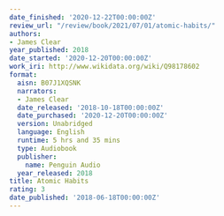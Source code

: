```yaml
---
date_finished: '2020-12-22T00:00:00Z'
review_url: "/review/book/2021/07/01/atomic-habits/"
authors:
- James Clear
year_published: 2018
date_started: '2020-12-20T00:00:00Z'
work_iri: http://www.wikidata.org/wiki/Q98178602
format:
  aisn: B07J1XQSNK
  narrators:
  - James Clear
  date_released: '2018-10-18T00:00:00Z'
  date_purchased: '2020-12-20T00:00:00Z'
  version: Unabridged
  language: English
  runtime: 5 hrs and 35 mins
  type: Audiobook
  publisher:
    name: Penguin Audio
  year_released: 2018
title: Atomic Habits
rating: 3
date_published: '2018-06-18T00:00:00Z'
---
```


